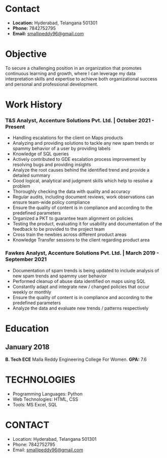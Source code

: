 # Contact
- **Location:** Hyderabad, Telangana 501301
- **Phone:** 7842752795
- **Email:** smallipeddy96@gmail.com

# Objective
To secure a challenging position in an organization that promotes continuous learning and growth, where I can leverage my data interpretation skills and expertise to achieve both organizational success and personal and professional development.

# Work History

### T&S Analyst, Accenture Solutions Pvt. Ltd. | October 2021 - Present
- Handling escalations for the client on Maps products
- Analyzing and providing solutions to tackle any new spam trends or spammy behavior of a user by providing labels
- Knowledge of SQL queries
- Actively contributed to GDE escalation process improvement by resolving bugs and providing insights
- Analyze the root causes behind the identified trend and provide a detailed summary
- Good logical, analytical and judgment skills which help to resolve a problem
- Thoroughly checking the data with quality and accuracy
- Regular audits, including document reviews, work observations can ensure team-wide policy compliance
- Ensure the quality of content is in compliance and according to the predefined parameters
- Organized a PKT to guarantee team alignment on policies
- Testing the product, evaluating it for usability and documentation of the feedback to be provided to the project team
- Cross train the newbies across different product areas
- Knowledge Transfer sessions to the client regarding product area

### Fawkes Analyst, Accenture Solutions Pvt. Ltd. | March 2019 - September 2021
- Documentation of spam trends is being updated to include analysis of new spam trends and spammy user behavior
- Performed cleanup of abuse data identified on maps using SQL
- Constantly adapt and integrate new / changed policies that occur weekly or monthly
- Ensure the quality of content is in compliance and according to the predefined parameters
- Analyze the data and evaluate new trends / patterns respectively

# Education
## January 2018
**B. Tech ECE**
Malla Reddy Engineering College For Women.
**GPA:** 7.6

# TECHNOLOGIES
- Programming Languages: Python
- Web Technologies: HTML, CSS
- Tools: MS Excel, SQL

# CONTACT
- Location: Hyderabad, Telangana 501301
- Phone: 7842752795
- Email: smallipeddy96@gmail.com


